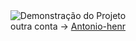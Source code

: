 <!--
<div align="center">
  <img src="https://www.icegif.com/wp-content/uploads/2023/05/icegif-796.gif" alt="Demonstração do Projeto">
</div>
-->
<div align="center">
  <img src="https://media4.giphy.com/media/v1.Y2lkPTc5MGI3NjExeDNqeThzcTc1NHdzYTlsYzA2OGx1OHVvZWozZzNyeXpweWd2OWJvcCZlcD12MV9pbnRlcm5hbF9naWZfYnlfaWQmY3Q9Zw/QMHoU66sBXqqLqYvGO/giphy.webp" alt="Demonstração do Projeto">
</div>



<div align="center">
  <span>outra conta -></span>
  <a href="https://github.com/Antonio-henr">Antonio-henr</a>
</div>

